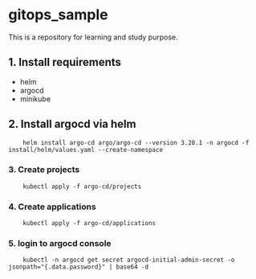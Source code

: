 # gitops_sample

This is a repository for learning and study purpose.


## 1. Install requirements

* helm
* argocd
* minikube

## 2. Install argocd via helm

```
    helm install argo-cd argo/argo-cd --version 3.28.1 -n argocd -f install/helm/values.yaml --create-namespace
```

### 3. Create projects

```
    kubectl apply -f argo-cd/projects
```

### 4. Create applications

```
    kubectl apply -f argo-cd/applications
```

### 5. login to argocd console

```
    kubectl -n argocd get secret argocd-initial-admin-secret -o jsonpath="{.data.password}" | base64 -d
```